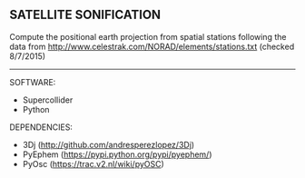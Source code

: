 SATELLITE SONIFICATION
------------------------------

Compute the positional earth projection from spatial stations
following the data from http://www.celestrak.com/NORAD/elements/stations.txt (checked 8/7/2015)


------------------------------
SOFTWARE: 
- Supercollider 
- Python

DEPENDENCIES: 
- 3Dj (http://github.com/andresperezlopez/3Dj)
- PyEphem (https://pypi.python.org/pypi/pyephem/)
- PyOsc (https://trac.v2.nl/wiki/pyOSC)
